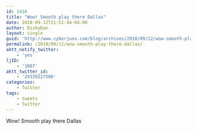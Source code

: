 ```yaml
---
id: 1416
title: "Wow! Smooth play there Dallas"
date: 2010-09-12T21:51:44-04:00
author: DizkoDan
layout: single
guid: 'http://www.cyberjunx.com/blog/archives/2010/09/12/wow-smooth-play-there-dallas/'
permalink: /2010/09/12/wow-smooth-play-there-dallas/
aktt_notify_twitter:
    - 'yes'
ljID:
    - '1087'
aktt_twitter_id:
    - '24339227586'
categories:
    - Twitter
tags:
    - tweets
    - Twitter
---
```


Wow! Smooth play there Dallas
